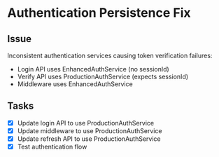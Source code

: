# Authentication Persistence Fix

## Issue
Inconsistent authentication services causing token verification failures:
- Login API uses EnhancedAuthService (no sessionId)
- Verify API uses ProductionAuthService (expects sessionId)
- Middleware uses EnhancedAuthService

## Tasks
- [x] Update login API to use ProductionAuthService
- [x] Update middleware to use ProductionAuthService
- [x] Update refresh API to use ProductionAuthService
- [x] Test authentication flow
